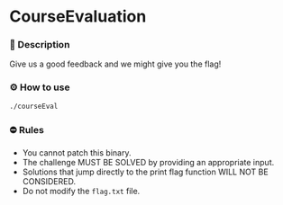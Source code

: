 # CourseEvaluation

### 📄 Description

Give us a good feedback and we might give you the flag!


### ⚙ How to use
```bash
./courseEval
```

### ⛔ Rules
- You cannot patch this binary.
- The challenge MUST BE SOLVED by providing an appropriate input.
- Solutions that jump directly to the print flag function WILL NOT BE CONSIDERED.
- Do not modify the `flag.txt` file.
